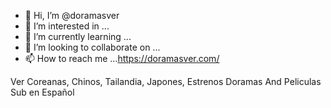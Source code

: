 - 👋 Hi, I’m @doramasver
- 👀 I’m interested in ...
- 🌱 I’m currently learning ...
- 💞️ I’m looking to collaborate on ...
- 📫 How to reach me ...https://doramasver.com/

<!---
doramasver/doramasver is a ✨ special ✨ repository because its `README.md` (this file) appears on your GitHub profile.
You can click the Preview link to take a look at your changes.
--->Ver Coreanas, Chinos, Tailandia, Japones, Estrenos Doramas And Peliculas Sub en Español

